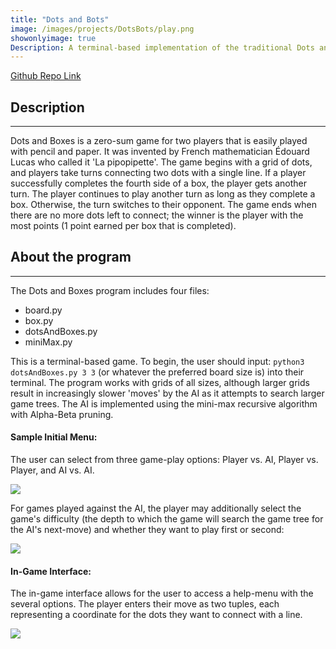 ```yaml
---
title: "Dots and Bots"
image: /images/projects/DotsBots/play.png
showonlyimage: true
Description: A terminal-based implementation of the traditional Dots and Boxes game in Python using Mini Max algorithm with Alpha-Beta pruning.
---
```

<a class="cat-links" href="https://github.com/paola4/Dots-and-Bots">Github Repo Link</a>
## Description
<hr/>

Dots and Boxes is a zero-sum game for two players that is easily played with pencil and paper. It was invented by French mathematician Édouard Lucas who called it 'La pipopipette'. The game begins with a grid of dots, and players take turns connecting two dots with a single line. If a player successfully completes the fourth side of a box, the player gets another turn. The player continues to play another turn as long as they complete a box. Otherwise, the turn switches to their opponent. The game ends when there are no more dots left to connect; the winner is the player with the most points (1 point earned per box that is completed).

## About the program
<hr/>
The Dots and Boxes program includes four files:

* board.py
* box.py
* dotsAndBoxes.py
* miniMax.py

This is a terminal-based game. To begin, the user should input: `python3 dotsAndBoxes.py 3 3` (or whatever the preferred board size is) into their terminal. The program works with grids of all sizes, although larger grids result in increasingly slower 'moves' by the AI as it attempts to search larger game trees. The AI is implemented using the mini-max recursive algorithm with Alpha-Beta pruning. 

#### Sample Initial Menu:

The user can select from three game-play options: Player vs. AI, Player vs. Player, and AI vs. AI.

<img src="/images/projects/DotsBots/main1.png">  <br/>

For games played against the AI, the player may additionally select the game's difficulty (the depth to which the game will search the game tree for the AI's next-move) and whether they want to play first or second:

<img src="/images/projects/DotsBots/main2.png">    <br/>
  
#### In-Game Interface:
The in-game interface allows for the user to access a help-menu with the several options. The player enters their move as two tuples, each representing a coordinate for the dots they want to connect with a line.

<img src="/images/projects/DotsBots/main3.png">